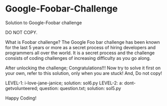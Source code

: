 # Google-Foobar-Challenge
Solution to Google-Foobar challenge

DO NOT COPY. 

What is Foobar challenge?
The Google Foo bar challenge has been known for the last 5 years or more as a secret process of hiring developers and programmers all over the world. It is a secret process and the challenge consists of coding challenges of increasing difficulty as you go along.

After unlocking the challenge; Congratulations!!!
Now try to solve it first on your own, refer to this solution, only when you are stuck!
And, Do not copy!

LEVEL-1: i-love-jane-janice; solution: sol6.py
LEVEL-2: a: dont-getvolunteered; question: question.txt; solution: sol5.py

Happy Coding! 
